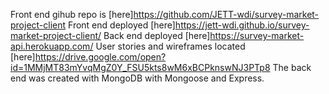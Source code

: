 Front end gihub repo is [here]https://github.com/JETT-wdi/survey-market-project-client
Front end deployed [here]https://jett-wdi.github.io/survey-market-project-client/
Back end deployed [here]https://survey-market-api.herokuapp.com/
User stories and wireframes located [here]https://drive.google.com/open?id=1MMjMT83mYvqMgZ0Y_FSU5kts8wM6xBCPknswNJ3PTp8
The back end was created with MongoDB with Mongoose and Express. 
